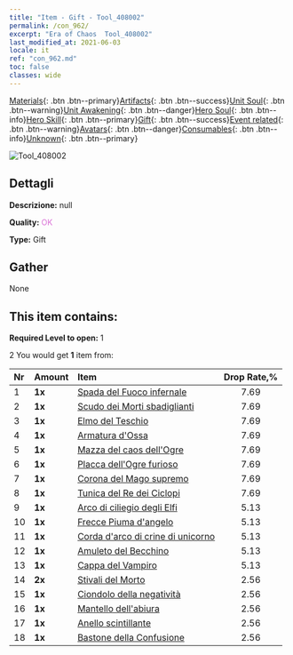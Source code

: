 ```yaml
---
title: "Item - Gift - Tool_408002"
permalink: /con_962/
excerpt: "Era of Chaos  Tool_408002"
last_modified_at: 2021-06-03
locale: it
ref: "con_962.md"
toc: false
classes: wide
---
```

 [Materials](/ItemsIT/){: .btn .btn--primary}[Artifacts](/ItemsIT/Artifacts/){: .btn .btn--success}[Unit Soul](/ItemsIT/UnitSoul/){: .btn .btn--warning}[Unit Awakening](/ItemsIT/UnitAwakening/){: .btn .btn--danger}[Hero Soul](/ItemsIT/HeroSoul/){: .btn .btn--info}[Hero Skill](/ItemsIT/HeroSkill/){: .btn .btn--primary}[Gift](/ItemsIT/Gift/){: .btn .btn--success}[Event related](/ItemsIT/Events/){: .btn .btn--warning}[Avatars](/ItemsIT/Avatars/){: .btn .btn--danger}[Consumables](/ItemsIT/Consumables/){: .btn .btn--info}[Unknown](/ItemsIT/Unknown/){: .btn .btn--primary}

 ![Tool_408002](/images/t/i_907046.png)

## Dettagli
 **Descrizione:** null

 **Quality:** <span style="color: #DA70D6">OK</span>

 **Type:** Gift

## Gather

  None

## This item contains:

 **Required Level to open:** 1

 2 You would get **1** item  from:

  | Nr | Amount |     Item    | Drop Rate,% |
  |:---|:-------|:------------|:---------:|
  | 1 |  **1x** | [Spada del Fuoco infernale](/ItemsIT/art_121/) | 7.69 | 
  | 2 |  **1x** | [Scudo dei Morti sbadiglianti](/ItemsIT/art_122/) | 7.69 | 
  | 3 |  **1x** | [Elmo del Teschio](/ItemsIT/art_123/) | 7.69 | 
  | 4 |  **1x** | [Armatura d'Ossa](/ItemsIT/art_124/) | 7.69 | 
  | 5 |  **1x** | [Mazza del caos dell'Ogre](/ItemsIT/art_125/) | 7.69 | 
  | 6 |  **1x** | [Placca dell'Ogre furioso](/ItemsIT/art_126/) | 7.69 | 
  | 7 |  **1x** | [Corona del Mago supremo](/ItemsIT/art_127/) | 7.69 | 
  | 8 |  **1x** | [Tunica del Re dei Ciclopi](/ItemsIT/art_128/) | 7.69 | 
  | 9 |  **1x** | [Arco di ciliegio degli Elfi](/ItemsIT/art_103/) | 5.13 | 
  | 10 |  **1x** | [Frecce Piuma d'angelo](/ItemsIT/art_104/) | 5.13 | 
  | 11 |  **1x** | [Corda d'arco di crine di unicorno](/ItemsIT/art_105/) | 5.13 | 
  | 12 |  **1x** | [Amuleto del Becchino](/ItemsIT/art_129/) | 5.13 | 
  | 13 |  **1x** | [Cappa del Vampiro](/ItemsIT/art_130/) | 5.13 | 
  | 14 |  **2x** | [Stivali del Morto](/ItemsIT/art_131/) | 2.56 | 
  | 15 |  **1x** | [Ciondolo della negatività](/ItemsIT/art_136/) | 2.56 | 
  | 16 |  **1x** | [Mantello dell'abiura](/ItemsIT/art_137/) | 2.56 | 
  | 17 |  **1x** | [Anello scintillante](/ItemsIT/art_138/) | 2.56 | 
  | 18 |  **1x** | [Bastone della Confusione](/ItemsIT/art_139/) | 2.56 | 
